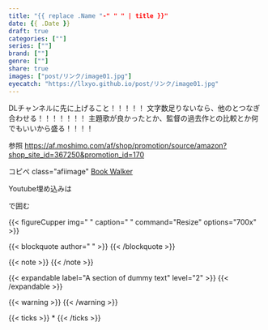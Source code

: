 ```yaml
---
title: "{{ replace .Name "-" " " | title }}"
date: {{ .Date }}
draft: true
categories: [""]
series: [""]
brand: [""]
genre: [""]
share: true
images: ["post/リンク/image01.jpg"]
eyecatch: "https://llxyo.github.io/post/リンク/image01.jpg"
---
```

DLチャンネルに先に上げること！！！！！
文字数足りないなら、他のとつなぎ合わせる！！！！！！！
主題歌が良かったとか、監督の過去作との比較とか何でもいいから盛る！！！！

参照
https://af.moshimo.com/af/shop/promotion/source/amazon?shop_site_id=367250&promotion_id=170
<div class="aficard">
コピペ
class="afiimage" 
<span class="button001">
<a href="
コピペから頭のリンク切り取る
Amazon</a>
</span>
<span class="button001">
<a href="
ブックウォーカーリンク張る
" rel="nofollow" referrerpolicy="no-referrer-when-downgrade">Book Walker</a>
</span>
</div>  
<div class="clear">  


Youtube埋め込みは<div class="video"></div>で囲む



{{< figureCupper
img=" " 
caption=" " 
command="Resize" 
options="700x" >}}

{{< blockquote author="  " >}}
{{< /blockquote >}}

{{< note >}}
{{< /note >}}

{{< expandable label="A section of dummy text" level="2" >}}
{{< /expandable >}}

{{< warning >}}
{{< /warning >}}

{{< ticks >}}
* 
{{< /ticks >}}